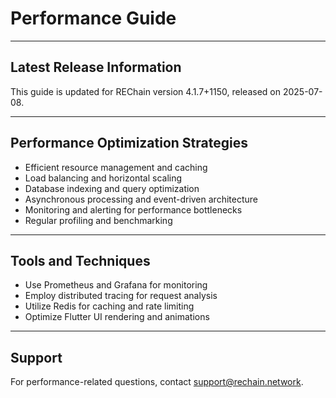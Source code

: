 # Performance Guide

---

## Latest Release Information

This guide is updated for REChain version 4.1.7+1150, released on 2025-07-08.

---

## Performance Optimization Strategies

- Efficient resource management and caching
- Load balancing and horizontal scaling
- Database indexing and query optimization
- Asynchronous processing and event-driven architecture
- Monitoring and alerting for performance bottlenecks
- Regular profiling and benchmarking

---

## Tools and Techniques

- Use Prometheus and Grafana for monitoring
- Employ distributed tracing for request analysis
- Utilize Redis for caching and rate limiting
- Optimize Flutter UI rendering and animations

---

## Support

For performance-related questions, contact support@rechain.network.
